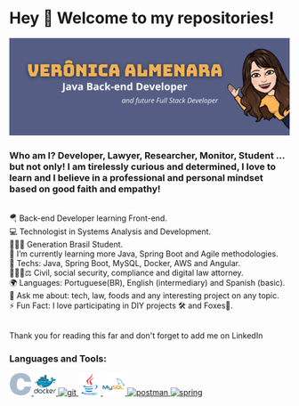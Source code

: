 # Hey 👋 Welcome to my repositories!

![imagem_de_apresentacao](./images/vnalmenara.png)

### Who am I? Developer, Lawyer, Researcher, Monitor, Student ... but not only! I am tirelessly curious and determined, I love to learn and I believe in a professional and personal mindset based on good faith and empathy!</h3>

<br/> 🪂 Back-end Developer learning Front-end.
<br/> 💻 Technologist in Systems Analysis and Development.
<br/> 👩🏻‍💻 Generation Brasil Student.
<br/>🌱 I’m currently learning more Java, Spring Boot and Agile methodologies.
<br/>🌌 Techs: Java, Spring Boot, MySQL, Docker, AWS and Angular.
<br/>👩🏻‍💼⚖ Civil, social security, compliance and digital law attorney.
<br/>🌍 Languages: Portuguese(BR), English (intermediary) and Spanish (basic).
<br/>💬 Ask me about: tech, law, foods and any interesting project on any topic.
<br/>⚡ Fun Fact: I love participating in DIY projects 🛠 and Foxes🦊.

<br/>Thank you for reading this far and don't forget to add me on LinkedIn

### Languages and Tools:</h3>
<p align="left"> <a href="https://www.cprogramming.com/" target="_blank"> <img src="https://raw.githubusercontent.com/devicons/devicon/master/icons/c/c-original.svg" alt="c" width="40" height="40"/> </a> <a href="https://www.docker.com/" target="_blank"> <img src="https://raw.githubusercontent.com/devicons/devicon/master/icons/docker/docker-original-wordmark.svg" alt="docker" width="40" height="40"/> </a> <a href="https://git-scm.com/" target="_blank"> <img src="https://www.vectorlogo.zone/logos/git-scm/git-scm-icon.svg" alt="git" width="40" height="40"/> </a> <a href="https://www.java.com" target="_blank"> <img src="https://raw.githubusercontent.com/devicons/devicon/master/icons/java/java-original.svg" alt="java" width="40" height="40"/> </a> <a href="https://www.mysql.com/" target="_blank"> <img src="https://raw.githubusercontent.com/devicons/devicon/master/icons/mysql/mysql-original-wordmark.svg" alt="mysql" width="40" height="40"/> </a> <a href="https://postman.com" target="_blank"> <img src="https://www.vectorlogo.zone/logos/getpostman/getpostman-icon.svg" alt="postman" width="40" height="40"/> </a> <a href="https://spring.io/" target="_blank"> <img src="https://www.vectorlogo.zone/logos/springio/springio-icon.svg" alt="spring" width="40" height="40"/> </a> </p>

